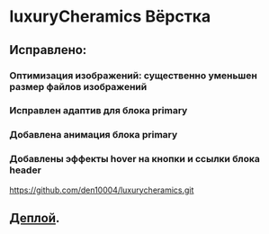 # luxuryCheramics Вёрстка

## Исправлено:

### Оптимизация изображений: существенно уменьшен размер файлов изображений

### Исправлен адаптив для блока primary

### Добавлена анимация блока primary

### Добавлены эффекты hover на кнопки и ссылки блока header

https://github.com/den10004/luxuryсheramics.git

## [Деплой](https://den10004.github.io/luxuryCheramics/).
